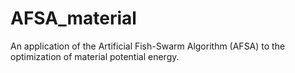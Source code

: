 # AFSA_material
An application of the Artificial Fish-Swarm Algorithm (AFSA) to the optimization of material potential energy.
